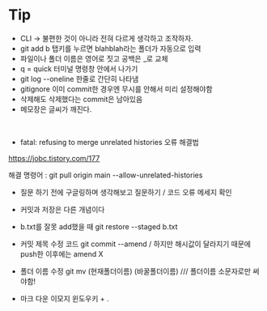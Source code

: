 # Tip

- CLI -> 불편한 것이 아니라 전혀 다르게 생각하고 조작하자.
- git add b 탭키를 누르면 blahblah라는 폴더가 자동으로 입력
- 파일이나 폴더 이름은 영어로 짓고 공백은 _로 교체
- q = quick 터미널 명령창 안에서 나가기
- git log --oneline 한줄로 간단히 나타냄
- gitignore 이미 commit한 경우엔 무시를 안해서 미리 설정해야함
- 삭제해도 삭제했다는 commit은 남아있음
- 메모장은 글씨가 깨진다.

<br/>

- fatal: refusing to merge unrelated histories 오류 해결법

https://jobc.tistory.com/177

해결 명령어 : git pull origin main --allow-unrelated-histories

- 질문 하기 전에 구글링하며 생각해보고 질문하기 / 코드 오류 메세지 확인
- 커밋과 저장은 다른 개념이다
- b.txt를 잘못 add했을 때 git restore --staged b.txt
- 커밋 제목 수정 코드 git commit --amend / 하지만 해시값이 달라지기 때문에 push한 이후에는 amend X

- 폴더 이름 수정 git mv (현재폴더이름) (바꿀폴더이름) /// 폴더이름 소문자로만 써야함!

- 마크 다운 이모지 윈도우키 + .
